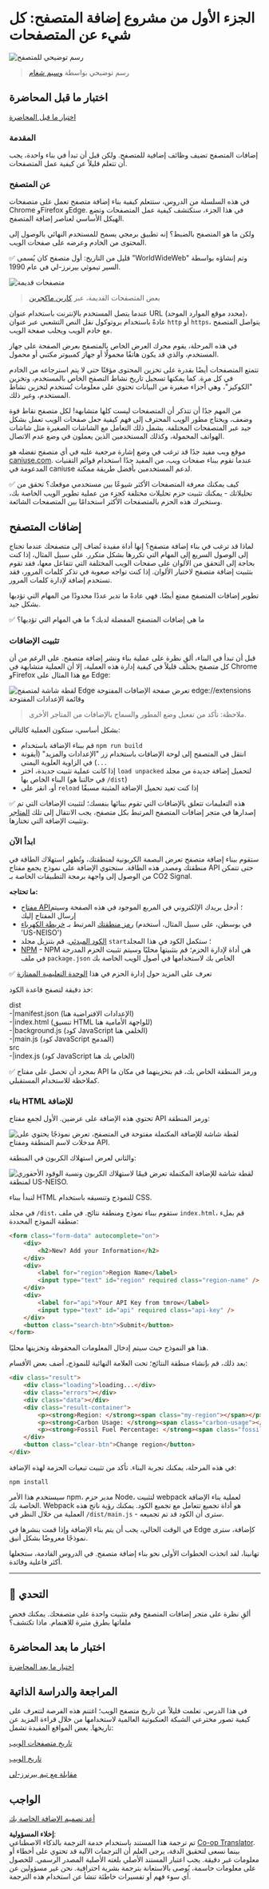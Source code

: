 <!--
CO_OP_TRANSLATOR_METADATA:
{
  "original_hash": "0bb55e0b98600afab801eea115228873",
  "translation_date": "2025-08-25T23:36:45+00:00",
  "source_file": "5-browser-extension/1-about-browsers/README.md",
  "language_code": "ar"
}
-->
# الجزء الأول من مشروع إضافة المتصفح: كل شيء عن المتصفحات

![رسم توضيحي للمتصفح](../../../../translated_images/browser.60317c9be8b7f84adce43e30bff8d47a1ae15793beab762317b2bc6b74337c1a.ar.jpg)
> رسم توضيحي بواسطة [وسيم شغام](https://dev.to/wassimchegham/ever-wondered-what-happens-when-you-type-in-a-url-in-an-address-bar-in-a-browser-3dob)

## اختبار ما قبل المحاضرة

[اختبار ما قبل المحاضرة](https://ashy-river-0debb7803.1.azurestaticapps.net/quiz/23)

### المقدمة

إضافات المتصفح تضيف وظائف إضافية للمتصفح. ولكن قبل أن تبدأ في بناء واحدة، يجب أن تتعلم قليلاً عن كيفية عمل المتصفحات.

### عن المتصفح

في هذه السلسلة من الدروس، ستتعلم كيفية بناء إضافة متصفح تعمل على متصفحات Chrome وFirefox وEdge. في هذا الجزء، ستكتشف كيفية عمل المتصفحات وتضع الهيكل الأساسي لعناصر إضافة المتصفح.

ولكن ما هو المتصفح بالضبط؟ إنه تطبيق برمجي يسمح للمستخدم النهائي بالوصول إلى المحتوى من الخادم وعرضه على صفحات الويب.

✅ قليل من التاريخ: أول متصفح كان يُسمى "WorldWideWeb" وتم إنشاؤه بواسطة السير تيموثي بيرنرز-لي في عام 1990.

![متصفحات قديمة](../../../../translated_images/earlybrowsers.d984b711cdf3a42ddac919d46c4b5ca7232f68ccfbd81395e04e5a64c0015277.ar.jpg)
> بعض المتصفحات القديمة، عبر [كارين ماكجرين](https://www.slideshare.net/KMcGrane/week-4-ixd-history-personal-computing)

عندما يتصل المستخدم بالإنترنت باستخدام عنوان URL (محدد موقع الموارد الموحد)، عادةً باستخدام بروتوكول نقل النص التشعبي عبر عنوان `http` أو `https`، يتواصل المتصفح مع خادم الويب ويجلب صفحة الويب.

في هذه المرحلة، يقوم محرك العرض الخاص بالمتصفح بعرض الصفحة على جهاز المستخدم، والذي قد يكون هاتفًا محمولًا أو جهاز كمبيوتر مكتبي أو محمول.

تتمتع المتصفحات أيضًا بقدرة على تخزين المحتوى مؤقتًا حتى لا يتم استرجاعه من الخادم في كل مرة. كما يمكنها تسجيل تاريخ نشاط التصفح الخاص بالمستخدم، وتخزين "الكوكيز"، وهي أجزاء صغيرة من البيانات تحتوي على معلومات تُستخدم لتخزين نشاط المستخدم، وغير ذلك.

من المهم جدًا أن تتذكر أن المتصفحات ليست كلها متشابهة! لكل متصفح نقاط قوة وضعف، ويحتاج مطور الويب المحترف إلى فهم كيفية جعل صفحات الويب تعمل بشكل جيد عبر المتصفحات المختلفة. يشمل ذلك التعامل مع الشاشات الصغيرة مثل شاشات الهواتف المحمولة، وكذلك المستخدمين الذين يعملون في وضع عدم الاتصال.

موقع ويب مفيد جدًا قد ترغب في وضع إشارة مرجعية عليه في أي متصفح تفضله هو [caniuse.com](https://www.caniuse.com). عندما تقوم ببناء صفحات ويب، من المفيد جدًا استخدام قوائم التقنيات المدعومة في caniuse لدعم المستخدمين بأفضل طريقة ممكنة.

✅ كيف يمكنك معرفة المتصفحات الأكثر شيوعًا بين مستخدمي موقعك؟ تحقق من تحليلاتك - يمكنك تثبيت حزم تحليلات مختلفة كجزء من عملية تطوير الويب الخاصة بك، وستخبرك هذه الحزم بالمتصفحات الأكثر استخدامًا بين المتصفحات الشائعة.

## إضافات المتصفح

لماذا قد ترغب في بناء إضافة متصفح؟ إنها أداة مفيدة تُضاف إلى متصفحك عندما تحتاج إلى الوصول السريع إلى المهام التي تكررها بشكل متكرر. على سبيل المثال، إذا كنت بحاجة إلى التحقق من الألوان على صفحات الويب المختلفة التي تتفاعل معها، فقد تقوم بتثبيت إضافة متصفح لاختيار الألوان. إذا كنت تواجه صعوبة في تذكر كلمات المرور، فقد تستخدم إضافة لإدارة كلمات المرور.

تطوير إضافات المتصفح ممتع أيضًا. فهي عادةً ما تدير عددًا محدودًا من المهام التي تؤديها بشكل جيد.

✅ ما هي إضافات المتصفح المفضلة لديك؟ ما هي المهام التي تؤديها؟

### تثبيت الإضافات

قبل أن تبدأ في البناء، ألقِ نظرة على عملية بناء ونشر إضافة متصفح. على الرغم من أن كل متصفح يختلف قليلاً في كيفية إدارة هذه العملية، إلا أن العملية متشابهة في Chrome وFirefox مع هذا المثال على Edge:

![لقطة شاشة لمتصفح Edge تعرض صفحة الإضافات المفتوحة edge://extensions وقائمة الإعدادات المفتوحة](../../../../translated_images/install-on-edge.d68781acaf0b3d3dada8b7507cde7a64bf74b7040d9818baaa9070668e819f90.ar.png)

> ملاحظة: تأكد من تفعيل وضع المطور والسماح بالإضافات من المتاجر الأخرى.

بشكل أساسي، ستكون العملية كالتالي:

- قم ببناء الإضافة باستخدام `npm run build`  
- انتقل في المتصفح إلى لوحة الإضافات باستخدام زر "الإعدادات والمزيد" (أيقونة `...`) في الزاوية العلوية اليمنى  
- إذا كانت عملية تثبيت جديدة، اختر `load unpacked` لتحميل إضافة جديدة من مجلد البناء الخاص بها (في حالتنا هو `/dist`)  
- أو، انقر على `reload` إذا كنت تعيد تحميل الإضافة المثبتة مسبقًا  

✅ هذه التعليمات تتعلق بالإضافات التي تقوم ببنائها بنفسك؛ لتثبيت الإضافات التي تم إصدارها في متجر إضافات المتصفح المرتبط بكل متصفح، يجب الانتقال إلى تلك [المتاجر](https://microsoftedge.microsoft.com/addons/Microsoft-Edge-Extensions-Home) وتثبيت الإضافة التي تختارها.

### ابدأ الآن

ستقوم ببناء إضافة متصفح تعرض البصمة الكربونية لمنطقتك، وتُظهر استهلاك الطاقة في منطقتك ومصدر هذه الطاقة. ستحتوي الإضافة على نموذج يجمع مفتاح API حتى تتمكن من الوصول إلى واجهة برمجة التطبيقات الخاصة بـ CO2 Signal.

**ما تحتاجه:**

- [مفتاح API](https://www.co2signal.com/)؛ أدخل بريدك الإلكتروني في المربع الموجود في هذه الصفحة وسيتم إرسال المفتاح إليك  
- [رمز منطقتك](http://api.electricitymap.org/v3/zones) المرتبط بـ [خريطة الكهرباء](https://www.electricitymap.org/map) (في بوسطن، على سبيل المثال، أستخدم 'US-NEISO')  
- [الكود المبدئي](../../../../5-browser-extension/start). قم بتنزيل مجلد `start`؛ ستكمل الكود في هذا المجلد  
- [NPM](https://www.npmjs.com) - NPM هي أداة لإدارة الحزم؛ قم بتثبيتها محليًا وسيتم تثبيت الحزم المدرجة في ملف `package.json` الخاص بك لاستخدامها في أصول الويب الخاصة بك  

✅ تعرف على المزيد حول إدارة الحزم في هذا [الوحدة التعليمية الممتازة](https://docs.microsoft.com/learn/modules/create-nodejs-project-dependencies/?WT.mc_id=academic-77807-sagibbon)

خذ دقيقة لتصفح قاعدة الكود:

dist  
    -|manifest.json (الإعدادات الافتراضية هنا)  
    -|index.html (تنسيق HTML للواجهة الأمامية هنا)  
    -|background.js (كود JavaScript الخلفي هنا)  
    -|main.js (كود JavaScript المدمج)  
src  
    -|index.js (كود JavaScript الخاص بك هنا)  

✅ بمجرد أن تحصل على مفتاح API ورمز المنطقة الخاص بك، قم بتخزينهما في مكان ما كملاحظة للاستخدام المستقبلي.

### بناء HTML للإضافة

تحتوي هذه الإضافة على عرضين. الأول لجمع مفتاح API ورمز المنطقة:

![لقطة شاشة للإضافة المكتملة مفتوحة في المتصفح، تعرض نموذجًا يحتوي على مدخلات لاسم المنطقة ومفتاح API.](../../../../translated_images/1.b6da8c1394b07491afeb6b2a8e5aca73ebd3cf478e27bcc9aeabb187e722648e.ar.png)

والثاني لعرض استهلاك الكربون في المنطقة:

![لقطة شاشة للإضافة المكتملة تعرض قيمًا لاستهلاك الكربون ونسبة الوقود الأحفوري لمنطقة US-NEISO.](../../../../translated_images/2.1dae52ff0804224692cd648afbf2342955d7afe3b0101b617268130dfb427f55.ar.png)

لنبدأ ببناء HTML للنموذج وتنسيقه باستخدام CSS.

في مجلد `/dist`، ستقوم ببناء نموذج ومنطقة نتائج. في ملف `index.html`، قم بملء منطقة النموذج المحددة:

```HTML
<form class="form-data" autocomplete="on">
	<div>
		<h2>New? Add your Information</h2>
	</div>
	<div>
		<label for="region">Region Name</label>
		<input type="text" id="region" required class="region-name" />
	</div>
	<div>
		<label for="api">Your API Key from tmrow</label>
		<input type="text" id="api" required class="api-key" />
	</div>
	<button class="search-btn">Submit</button>
</form>	
```  
هذا هو النموذج حيث سيتم إدخال المعلومات المحفوظة وتخزينها محليًا.

بعد ذلك، قم بإنشاء منطقة النتائج؛ تحت العلامة النهائية للنموذج، أضف بعض الأقسام:

```HTML
<div class="result">
	<div class="loading">loading...</div>
	<div class="errors"></div>
	<div class="data"></div>
	<div class="result-container">
		<p><strong>Region: </strong><span class="my-region"></span></p>
		<p><strong>Carbon Usage: </strong><span class="carbon-usage"></span></p>
		<p><strong>Fossil Fuel Percentage: </strong><span class="fossil-fuel"></span></p>
	</div>
	<button class="clear-btn">Change region</button>
</div>
```  
في هذه المرحلة، يمكنك تجربة البناء. تأكد من تثبيت تبعيات الحزمة لهذه الإضافة:

```
npm install
```  

سيستخدم هذا الأمر npm، مدير حزم Node، لتثبيت webpack لعملية بناء الإضافة الخاصة بك. Webpack هو أداة تجميع تتعامل مع تجميع الكود. يمكنك رؤية ناتج هذه العملية من خلال النظر في `/dist/main.js` - سترى أن الكود قد تم تجميعه.

في الوقت الحالي، يجب أن يتم بناء الإضافة وإذا قمت بنشرها في Edge كإضافة، سترى نموذجًا معروضًا بشكل أنيق.

تهانينا، لقد اتخذت الخطوات الأولى نحو بناء إضافة متصفح. في الدروس القادمة، ستجعلها أكثر فاعلية وفائدة.

---

## 🚀 التحدي

ألقِ نظرة على متجر إضافات المتصفح وقم بتثبيت واحدة على متصفحك. يمكنك فحص ملفاتها بطرق مثيرة للاهتمام. ماذا تكتشف؟

## اختبار ما بعد المحاضرة

[اختبار ما بعد المحاضرة](https://ashy-river-0debb7803.1.azurestaticapps.net/quiz/24)

## المراجعة والدراسة الذاتية

في هذا الدرس، تعلمت قليلاً عن تاريخ متصفح الويب؛ اغتنم هذه الفرصة لتتعرف على كيفية تصور مخترعي الشبكة العنكبوتية العالمية لاستخدامها من خلال قراءة المزيد عن تاريخها. بعض المواقع المفيدة تشمل:

[تاريخ متصفحات الويب](https://www.mozilla.org/firefox/browsers/browser-history/)

[تاريخ الويب](https://webfoundation.org/about/vision/history-of-the-web/)

[مقابلة مع تيم بيرنرز-لي](https://www.theguardian.com/technology/2019/mar/12/tim-berners-lee-on-30-years-of-the-web-if-we-dream-a-little-we-can-get-the-web-we-want)

## الواجب

[أعد تصميم الإضافة الخاصة بك](assignment.md)  

**إخلاء المسؤولية**:  
تم ترجمة هذا المستند باستخدام خدمة الترجمة بالذكاء الاصطناعي [Co-op Translator](https://github.com/Azure/co-op-translator). بينما نسعى لتحقيق الدقة، يرجى العلم أن الترجمات الآلية قد تحتوي على أخطاء أو معلومات غير دقيقة. يجب اعتبار المستند الأصلي بلغته الأصلية المصدر الرسمي. للحصول على معلومات حاسمة، يُوصى بالاستعانة بترجمة بشرية احترافية. نحن غير مسؤولين عن أي سوء فهم أو تفسيرات خاطئة تنشأ عن استخدام هذه الترجمة.